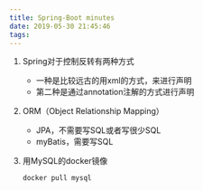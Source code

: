 ```yaml
---
title: Spring-Boot minutes
date: 2019-05-30 21:45:46
tags:
---
```


1. Spring对于控制反转有两种方式
   - 一种是比较远古的用xml的方式，来进行声明
   - 第二种是通过annotation注解的方式进行声明
   
2. ORM（Object Relationship Mapping）
   - JPA，不需要写SQL或者写很少SQL
   - myBatis，需要写SQL
   
3. 用MySQL的docker镜像

   `docker pull mysql`

   

